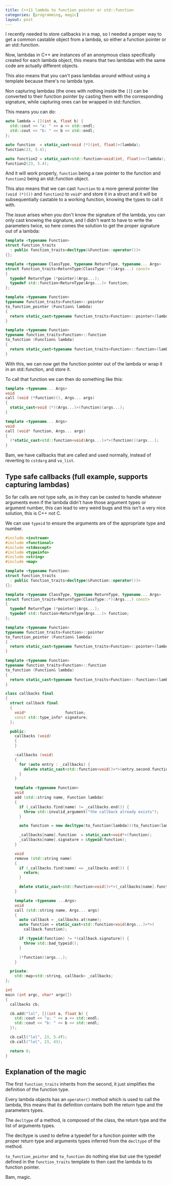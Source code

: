 ```yaml
---
title: C++11 lambda to function pointer or std::function
categories: [programming, magic]
layout: post
---
```


I recently needed to store callbacks in a map, so I needed a proper way to get
a common castable object from a lambda, so either a function pointer or an
std::function.

Now, lambdas in C++ are instances of an anonymous class specifically created
for each lambda object, this means that two lambdas with the same code are
actually different objects.

This also means that you can't pass lambdas around without using a template
because there's no lambda type.

Non capturing lambdas (the ones with nothing inside the `[]`) can be converted
to their function pointer by casting them with the corresponding signature,
while capturing ones can be wrapped in std::function.

This means you can do:

```c++
auto lambda = [](int a, float b) {
  std::cout << "a: " << a << std::endl;
  std::cout << "b: " << b << std::endl;
};

auto function  = static_cast<void (*)(int, float)>(lambda);
function(23, 5.4);

auto function2 = static_cast<std::function<void(int, float)>>(lambda);
function2(23, 5.4);
```

And it will work properly, `function` being a raw pointer to the function and
`function2` being an std::function object.

This also means that we can cast `function` to a more general pointer like
`(void (*)())` and `function2` to `void*` and store it in a struct and it will
be subsequentially castable to a working function, knowing the types to call it
with.

The issue arises when you don't know the signature of the lambda, you can only
cast knowing the signature, and I didn't want to have to write the parameters
twice, so here comes the solution to get the proper signature out of a lambda:

```c++
template <typename Function>
struct function_traits
  : public function_traits<decltype(&Function::operator())>
{};

template <typename ClassType, typename ReturnType, typename... Args>
struct function_traits<ReturnType(ClassType::*)(Args...) const>
{
  typedef ReturnType (*pointer)(Args...);
  typedef std::function<ReturnType(Args...)> function;
};

template <typename Function>
typename function_traits<Function>::pointer
to_function_pointer (Function& lambda)
{
  return static_cast<typename function_traits<Function>::pointer>(lambda);
}

template <typename Function>
typename function_traits<Function>::function
to_function (Function& lambda)
{
  return static_cast<typename function_traits<Function>::function>(lambda);
}
```

With this, we can now get the function pointer out of the lambda or wrap it in
an std::function, and store it.

To call that function we can then do something like this:

```c++
template <typename... Args>
void
call (void (*function)(), Args... args)
{
  static_cast<void (*)(Args...)>(function)(args...);
}

template <typename... Args>
void
call (void* function, Args... args)
{
  (*static_cast<std::function<void(Args...)>*>(function))(args...);
}
```

Bam, we have callbacks that are called and used normally, instead of reverting
to `cstdarg` and `va_list`.

Type safe callbacks (full example, supports capturing lambdas)
--------------------------------------------------------------
So far calls are not type safe, as in they can be casted to handle whatever
arguments even if the lambda didn't have those argument types or argument
number, this can lead to very weird bugs and this isn't a very nice solution,
this is C++ not C.

We can use `typeid` to ensure the arguments are of the appropriate type and
number.

```c++
#include <iostream>
#include <functional>
#include <stdexcept>
#include <typeinfo>
#include <string>
#include <map>

template <typename Function>
struct function_traits
  : public function_traits<decltype(&Function::operator())>
{};

template <typename ClassType, typename ReturnType, typename... Args>
struct function_traits<ReturnType(ClassType::*)(Args...) const>
{
  typedef ReturnType (*pointer)(Args...);
  typedef std::function<ReturnType(Args...)> function;
};

template <typename Function>
typename function_traits<Function>::pointer
to_function_pointer (Function& lambda)
{
  return static_cast<typename function_traits<Function>::pointer>(lambda);
}

template <typename Function>
typename function_traits<Function>::function
to_function (Function& lambda)
{
  return static_cast<typename function_traits<Function>::function>(lambda);
}

class callbacks final
{
  struct callback final
  {
    void*                 function;
    const std::type_info* signature;
  };

  public:
    callbacks (void)
    {
    }

    ~callbacks (void)
    {
      for (auto entry : _callbacks) {
        delete static_cast<std::function<void()>*>(entry.second.function);
      }
    }

    template <typename Function>
    void
    add (std::string name, Function lambda)
    {
      if (_callbacks.find(name) != _callbacks.end()) {
        throw std::invalid_argument("the callback already exists");
      }

      auto function = new decltype(to_function(lambda))(to_function(lambda));

      _callbacks[name].function  = static_cast<void*>(function);
      _callbacks[name].signature = &typeid(function);
    }

    void
    remove (std::string name)
    {
      if (_callbacks.find(name) == _callbacks.end()) {
        return;
      }

      delete static_cast<std::function<void()>*>(_callbacks[name].function);
    }

    template <typename ...Args>
    void
    call (std::string name, Args... args)
    {
      auto callback = _callbacks.at(name);
      auto function = static_cast<std::function<void(Args...)>*>(
        callback.function);

      if (typeid(function) != *(callback.signature)) {
        throw std::bad_typeid();
      }

      (*function)(args...);
    }

  private:
    std::map<std::string, callback> _callbacks;
};

int
main (int argc, char* argv[])
{
  callbacks cb;

  cb.add("lol", [](int a, float b) {
    std::cout << "a: " << a << std::endl;
    std::cout << "b: " << b << std::endl;
  });

  cb.call("lol", 23, 5.4f);
  cb.call("lol", 23, 43);

  return 0;
}
```

Explanation of the magic
------------------------ 
The first `function_traits` inherits from the second, it just simplifies the
definition of the function type.

Every lambda objects has an `operator()` method which is used to call the
lambda, this means that its definition contains both the return type and the
parameters types.

The `decltype` of a method, is composed of the class, the return type and the
list of arguments types.

The decltype is used to define a typedef for a function pointer with the proper
return type and arguments types inferred from the `decltype` of the method.

`to_function_pointer` and `to_function` do nothing else but use the typedef
defined in the `function_traits` template to then cast the lambda to its
function pointer.

Bam, magic.
